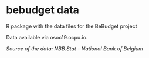 # bebudget data
R package with the data files for the BeBudget project

Data available via osoc19.ocpu.io.

*Source of the data: NBB.Stat - National Bank of Belgium*
